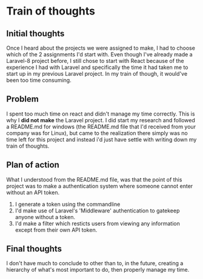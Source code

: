 # Train of thoughts

## Initial thoughts
Once I heard about the projects we were assigned to make, I had to choose which of the 2 assignments I'd start with. Even though I've already made a Laravel-8 project before, I still chose to start with React because of the experience I had with Laravel and specifically the time it had taken me to start up in my previous Laravel project. In my train of though, it would've been too time consuming.

## Problem
I spent too much time on react and didn't manage my time correctly. This is why I **did not make** the Laravel project. I did start my research and followed a README.md for windows (the README.md file that I'd received from your company was for Linux), but came to the realization there simply was no time left for this project and instead i'd just have settle with writing down my train of thoughts.

## Plan of action
What I understood from the README.md file, was that the point of this project was to make a authentication system where someone cannot enter without an API token.

1.  I generate a token using the commandline
2.  I'd make use of Laravel's 'Middleware' authentication to gatekeep anyone without a token.
3.  I'd make a filter which resticts users from viewing any information except from their own API token.

## Final thoughts
I don't have much to conclude to other than to, in the future, creating a hierarchy of what's most important to do, then properly manage my time.
